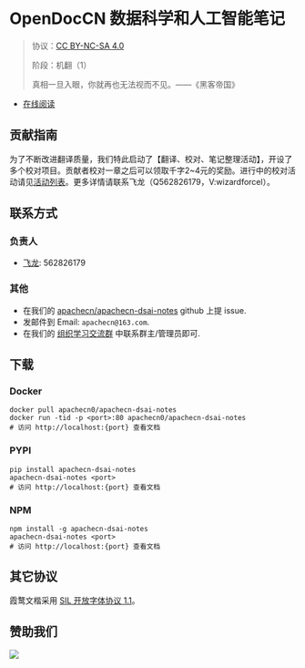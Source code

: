 <!--
    需要填充的占位符：
    
    README.md
    
        OpenDocCN 数据科学和人工智能笔记：文档中文名
        {nameEn}：文档英文名
        {urlEn}：文档原始链接
        dsai-notes：域名前缀
        飞龙：负责人名称
        wizardforcel：负责人 Github 用户名
        562826179：负责人 QQ
        apachecn-dsai-notes：ApacheCN 的 Github 仓库名称
        apachecn-dsai-notes：DockerHub 仓库名称
        apachecn-dsai-notes：PYPI 包名称
        apachecn-dsai-notes：NPM 包名称
    
    CNAME
    
        dsai-notes：域名前缀

    index.html
    
        OpenDocCN 数据科学和人工智能笔记：文档中文名
        #1E90FF：显示颜色
        apachecn-dsai-notes：ApacheCN 的 Github 仓库名称

    asset/docsify-apachecn-footer.js
    
        apachecn-dsai-notes：ApacheCN 的 Github 仓库名称
-->

# OpenDocCN 数据科学和人工智能笔记

> 协议：[CC BY-NC-SA 4.0](http://creativecommons.org/licenses/by-nc-sa/4.0/)
> 
> 阶段：机翻（1）
> 
> 真相一旦入眼，你就再也无法视而不见。——《黑客帝国》

* [在线阅读](https://dsai-notes.flygon.net)

## 贡献指南

为了不断改进翻译质量，我们特此启动了【翻译、校对、笔记整理活动】，开设了多个校对项目。贡献者校对一章之后可以领取千字2\~4元的奖励。进行中的校对活动请见[活动列表](https://home.apachecn.org/#/docs/activity/docs-activity)。更多详情请联系飞龙（Q562826179，V:wizardforcel）。

## 联系方式

### 负责人

* [飞龙](https://github.com/wizardforcel): 562826179

### 其他

*   在我们的 [apachecn/apachecn-dsai-notes](https://github.com/apachecn/apachecn-dsai-notes) github 上提 issue.
*   发邮件到 Email: `apachecn@163.com`.
*   在我们的 [组织学习交流群](https://www.apachecn.org/#/docs/join) 中联系群主/管理员即可.

## 下载

### Docker

```
docker pull apachecn0/apachecn-dsai-notes
docker run -tid -p <port>:80 apachecn0/apachecn-dsai-notes
# 访问 http://localhost:{port} 查看文档
```

### PYPI

```
pip install apachecn-dsai-notes
apachecn-dsai-notes <port>
# 访问 http://localhost:{port} 查看文档
```

### NPM

```
npm install -g apachecn-dsai-notes
apachecn-dsai-notes <port>
# 访问 http://localhost:{port} 查看文档
```

## 其它协议

霞鹜文楷采用 [SIL 开放字体协议 1.1](https://github.com/lxgw/LxgwWenKai/blob/main/SIL_Open_Font_License_1.1.txt)。

## 赞助我们

![](http://data.apachecn.org/img/about/donate.jpg)
